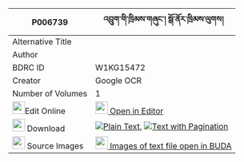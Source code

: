 |P006739|འབྲུག་གི་ཁྲིམས་གཞུང་། སྒོ་ནོར་ཁྲིམས་ལུགས། 
| --- | --- 
|Alternative Title |
|Author | 
|BDRC ID | W1KG15472
|Creator | Google OCR
|Number of Volumes| 1
|<img width="25" src="https://img.icons8.com/color/25/000000/edit-property.png">Edit Online| [<img width="25" src="https://avatars.githubusercontent.com/u/45091458?s=200&v=4"> Open in Editor](http://editor.openpecha.org/P006739)
|<img width="25" src="https://img.icons8.com/fluent/48/000000/download-2.png"/>  Download | [![](https://img.icons8.com/color/20/000000/txt.png)Plain Text](https://github.com/Openpecha/P006739/releases/download/v1/druk_gi_trim_shyung_gonor_trim_plain_P006739.zip), [![](https://img.icons8.com/color/20/000000/txt.png)Text with Pagination](https://github.com/Openpecha/P006739/releases/download/v1/druk_gi_trim_shyung_gonor_trim_pages_P006739.zip)
|<img width="25" src="https://img.icons8.com/plasticine/100/000000/pictures-folder.png"/>  Source Images | [<img width="25" src="https://library.bdrc.io/icons/BUDA-small.svg"> Images of text file open in BUDA](https://library.bdrc.io/show/bdr:W1KG15472)